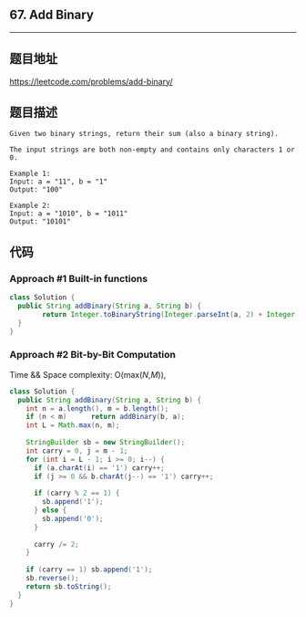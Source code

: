 ## 67. Add Binary

----
## 题目地址

https://leetcode.com/problems/add-binary/

## 题目描述
```
Given two binary strings, return their sum (also a binary string).

The input strings are both non-empty and contains only characters 1 or 0.

Example 1:
Input: a = "11", b = "1"
Output: "100"

Example 2:
Input: a = "1010", b = "1011"
Output: "10101"
```

## 代码

### Approach #1 Built-in functions

```java
class Solution {
  public String addBinary(String a, String b) {
		return Integer.toBinaryString(Integer.parseInt(a, 2) + Integer.parseInt(b, 2));
  }
}
```

### Approach #2 Bit-by-Bit Computation

Time && Space complexity: O(max(*N*,*M*)), 

```java
class Solution {
  public String addBinary(String a, String b) {
    int n = a.length(), m = b.length();
    if (n < m)		return addBinary(b, a);
    int L = Math.max(n, m);
    
    StringBuilder sb = new StringBuilder();
    int carry = 0, j = m - 1;
    for (int i = L - 1; i >= 0; i--) {
      if (a.charAt(i) == '1') carry++;
      if (j >= 0 && b.charAt(j--) == '1') carry++;
      
      if (carry % 2 == 1) {
        sb.append('1');
      } else {
        sb.append('0');
      }
      
      carry /= 2;
    }
    
    if (carry == 1) sb.append('1');
    sb.reverse();
    return sb.toString();
  }
}
```
















